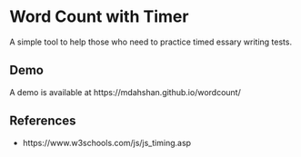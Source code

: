 <h1>Word Count with Timer</h1>

<p>A simple tool to help those who need to practice timed essary writing tests.</p>

<h2>Demo</h2>
<p>A demo is available at https://mdahshan.github.io/wordcount/</p>

<h2>References</h2>
<ul>
    <li>https://www.w3schools.com/js/js_timing.asp</li>
</ul>
